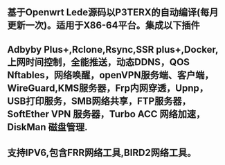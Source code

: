 基于Openwrt Lede源码以P3TERX的自动编译(每月更新一次)。适用于X86-64平台。集成以下插件
---
Adbyby Plus+,Rclone,Rsync,SSR plus+,Docker,上网时间控制，全能推送，动态DDNS，QOS Nftables，网络唤醒，openVPN服务端、客户端，WireGuard,KMS服务器，Frp内网穿透，Upnp，USB打印服务，SMB网络共享，FTP服务器，SoftEther VPN 服务器，Turbo ACC 网络加速，DiskMan 磁盘管理. 
---
支持IPV6,包含FRR网络工具,BIRD2网络工具。
---

